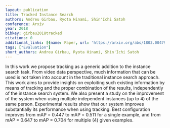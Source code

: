 ```yaml
---
layout: publication
title: Tracked Instance Search
authors: Andreu Girbau, Ryota Hinami, Shin'Ichi Satoh
conference: Arxiv
year: 2018
bibkey: girbau2018tracked
citations: 0
additional_links: [{name: Paper, url: 'https://arxiv.org/abs/1803.00479'}]
tags: ["Evaluation"]
short_authors: Andreu Girbau, Ryota Hinami, Shin'Ichi Satoh
---
```

In this work we propose tracking as a generic addition to the instance search
task. From video data perspective, much information that can be used is not
taken into account in the traditional instance search approach. This work aims
to provide insights on exploiting such existing information by means of
tracking and the proper combination of the results, independently of the
instance search system. We also present a study on the improvement of the
system when using multiple independent instances (up to 4) of the same person.
Experimental results show that our system improves substantially its
performance when using tracking. Best configuration improves from mAP = 0.447
to mAP = 0.511 for a single example, and from mAP = 0.647 to mAP = 0.704 for
multiple (4) given examples.